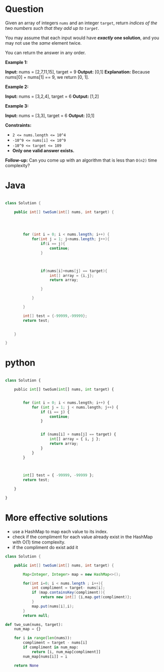 
# Question

Given an array of integers `nums` and an integer `target`, return _indices of the two numbers such that they add up to `target`_.

You may assume that each input would have **_exactly_ one solution**, and you may not use the _same_ element twice.

You can return the answer in any order.

**Example 1:**

**Input:** nums = [2,7,11,15], target = 9
**Output:** [0,1]
**Explanation:** Because nums[0] + nums[1] == 9, we return [0, 1].

**Example 2:**

**Input:** nums = [3,2,4], target = 6
**Output:** [1,2]

**Example 3:**

**Input:** nums = [3,3], target = 6
**Output:** [0,1]

**Constraints:**

- `2 <= nums.length <= 10^4`
- `-10^9 <= nums[i] <= 10^9`
- `-10^9 <= target <= 109`
- **Only one valid answer exists.**

**Follow-up:** Can you come up with an algorithm that is less than `O(n2)` time complexity?


# Java 

```java

class Solution {

    public int[] twoSum(int[] nums, int target) {

  
  

        for (int i = 0; i < nums.length; i++) {
            for(int j = 1; j<nums.length; j++){
                if(i == j){
                    continue;
                }

  

                if(nums[i]+nums[j] == target){
                    int[] array = {i,j};
                    return array;

                }

            }

        }

        int[] test = {-99999,-99999};
        return test;

  
    }

}
```

# python

``` python

class Solution {

    public int[] twoSum(int[] nums, int target) {


        for (int i = 0; i < nums.length; i++) {
            for (int j = 1; j < nums.length; j++) {
                if (i == j) {
                    continue;
                }


                if (nums[i] + nums[j] == target) {
                    int[] array = { i, j };
                    return array;
                }
            }
        }

  

        int[] test = { -99999, -99999 };
        return test;

    }

}
```

# More effective solutions 

- use a HashMap to map each value to its index.
- check if the compliment for each value already exist in the HashMap with O(1) time complexity.
- if the compliment do exist add it 

```java
class Solution {

    public int[] twoSum(int[] nums, int target) {

        Map<Integer, Integer> map = new HashMap<>();

        for(int i=0; i < nums.length ; i++){
            int compliment = target- nums[i];
            if (map.containsKey(compliment)){
                return new int[] {i,map.get(compliment)};
            }
            map.put(nums[i],i);
        }
        return null;
```

```python
def two_sum(nums, target):
    num_map = {}

    for i in range(len(nums)):
        compliment = target - nums[i]
        if compliment in num_map:
            return [i, num_map[compliment]]
        num_map[nums[i]] = i

    return None

```


